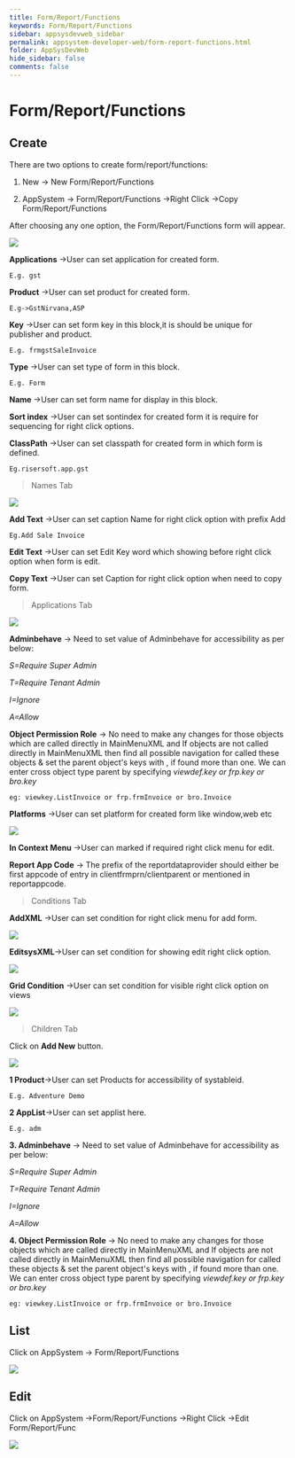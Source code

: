 ```yaml
---
title: Form/Report/Functions
keywords: Form/Report/Functions
sidebar: appsysdevweb_sidebar
permalink: appsystem-developer-web/form-report-functions.html
folder: AppSysDevWeb
hide_sidebar: false
comments: false
---
```



# Form/Report/Functions

## Create

There are two options to create form/report/functions:

1.	New -> New Form/Report/Functions

2.	AppSystem -> Form/Report/Functions ->Right Click ->Copy Form/Report/Functions

After choosing any one option, the Form/Report/Functions form will appear.  

![](/images/form-report-function-web.png)

**Applications** ->User can set application for created form.

    E.g. gst

**Product** ->User can set product for created form.

    E.g->GstNirvana,ASP

**Key** ->User can set form key in this block,it is should be unique for publisher and product.

    E.g. frmgstSaleInvoice

**Type** ->User can set type of form in this block.

    E.g. Form

**Name** ->User can set form name for display in this block.

**Sort index** ->User can set sontindex for created form it is require for sequencing for right click options.

**ClassPath** ->User can set classpath for created form in which form is defined.

    Eg.risersoft.app.gst

>Names Tab

![](/images/namestabweb.png)

**Add Text** ->User can set caption Name for right click option with prefix Add

    Eg.Add Sale Invoice

**Edit Text** ->User can set Edit Key word which showing before right click option when form is edit.

**Copy Text** ->User can set Caption for right click option when need to copy form.

>Applications Tab

![](/images/applicationstabweb.png)

**Adminbehave** -> Need to set value of Adminbehave for accessibility as per below:

*S=Require Super Admin*

*T=Require Tenant Admin*

*I=Ignore*

*A=Allow*


**Object Permission Role** -> No need to make any changes for those objects which are called directly in MainMenuXML and If objects are not called directly in MainMenuXML then find all possible navigation for called these objects & set  the parent object's keys with , if found more than one. We can enter cross object type parent by specifying *viewdef.key or frp.key or bro.key*

    eg: viewkey.ListInvoice or frp.frmInvoice or bro.Invoice


**Platforms** ->User can set platform for created form like window,web etc

![](/images/applicationsplatformweb.png)

**In Context Menu** ->User can marked if required right click menu for edit.

**Report App Code** -> The prefix of the reportdataprovider should either be first appcode of entry in clientfrmprn/clientparent or mentioned in reportappcode.

>Conditions Tab

**AddXML** ->User can set condition for right click menu for add form.

![](/images/AddXMLweb.png)

**EditsysXML**->User can set condition for showing edit right click option.

![](/images/EditsysXMLweb.png)

**Grid Condition** ->User can set condition for visible right click option on views

![](/images/formreportfunctiongridconditionweb.png)

>Children Tab

Click on **Add New** button.

![](/images/formreportfunctionchildrentabweb.png)

**1 Product**->User can set Products for accessibility of systableid.

    E.g. Adventure Demo

**2 AppList**->User can set applist here.

    E.g. adm

**3. Adminbehave** -> Need to set value of Adminbehave for accessibility as per below:

*S=Require Super Admin*

*T=Require Tenant Admin*

*I=Ignore*

*A=Allow*


**4. Object Permission Role** -> No need to make any changes for those objects which are called directly in MainMenuXML and If objects are not called directly in MainMenuXML then find all possible navigation for called these objects & set  the parent object's keys with , if found more than one. We can enter cross object type parent by specifying *viewdef.key or frp.key or bro.key*

    eg: viewkey.ListInvoice or frp.frmInvoice or bro.Invoice

## List

Click on AppSystem -> Form/Report/Functions

![](/images/formreportfunctionlistweb.png)

## Edit

Click on AppSystem ->Form/Report/Functions ->Right Click ->Edit Form/Report/Func

![](/images/editformreportfunctionweb.png)
